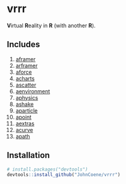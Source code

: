 # vrrr

**V**irtual **R**eality in **R** (with another **R**).

## Includes

1. [aframer](aframer.john-coene.com)
2. [arframer](arframer.john-coene.com)
3. [aforce](aforce.john-coene.com)
4. [acharts](acharts.john-coene.com)
5. [ascatter](ascatter.john-coene.com)
6. [aenvironment](aenvironment.john-coene.com)
7. [aphysics](aphysics.john-coene.com)
8. [ashake](ashake.john-coene.com)
9. [aparticle](aparticle.john-coene.com)
10. [apoint](apoint.john-coene.com)
11. [aextras](aextras.john-coene.com)
12. [acurve](acurve.john-coene.com)
13. [apath](apath.john-coene.com)

## Installation

``` r
# install.packages("devtools")
devtools::install_github("JohnCoene/vrrr")
```
